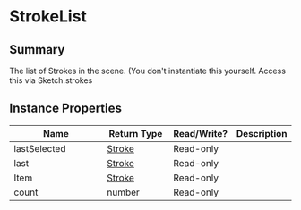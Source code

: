 
# StrokeList

## Summary
The list of Strokes in the scene. (You don't instantiate this yourself. Access this via Sketch.strokes 


## Instance Properties

<table>
<thead><tr><th width="225">Name</th><th width="160">Return Type</th><th width="80">Read/Write?</th><th>Description</th></tr></thead>
<tbody>
<tr><td>lastSelected</td><td><a href="stroke.md">Stroke</a></td><td>Read-only</td><td></td></tr>
<tr><td>last</td><td><a href="stroke.md">Stroke</a></td><td>Read-only</td><td></td></tr>
<tr><td>Item</td><td><a href="stroke.md">Stroke</a></td><td>Read-only</td><td></td></tr>
<tr><td>count</td><td>number</td><td>Read-only</td><td></td></tr>
</tbody></table>





